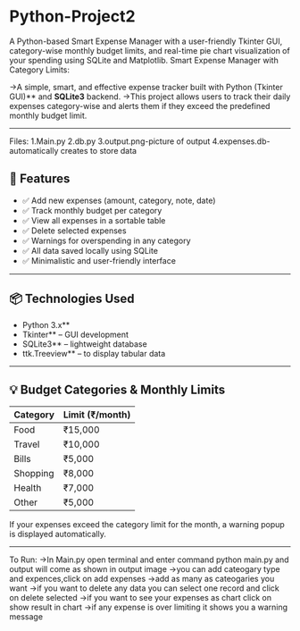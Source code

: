 # Python-Project2
A Python-based Smart Expense Manager with a user-friendly Tkinter GUI, category-wise monthly budget limits, and real-time pie chart visualization of your spending using SQLite and Matplotlib.
Smart Expense Manager with Category Limits:

->A simple, smart, and effective expense tracker built with 
Python (Tkinter GUI)** and **SQLite3** backend. 
->This project allows users to track their daily expenses category-wise and 
alerts them if they exceed the predefined monthly budget limit.

---
Files:
1.Main.py
2.db.py
3.output.png-picture of output
4.expenses.db-automatically creates to store data

## 📌 Features

- ✅ Add new expenses (amount, category, note, date)
- ✅ Track monthly budget per category
- ✅ View all expenses in a sortable table
- ✅ Delete selected expenses
- ✅ Warnings for overspending in any category
- ✅ All data saved locally using SQLite
- ✅ Minimalistic and user-friendly interface

---

## 📦 Technologies Used

- Python 3.x**
- Tkinter** – GUI development
- SQLite3** – lightweight database
- ttk.Treeview** – to display tabular data

---

## 💡 Budget Categories & Monthly Limits

| Category  | Limit (₹/month) |
|-----------|------------------|
| Food      | ₹15,000          |
| Travel    | ₹10,000          |
| Bills     | ₹5,000           |
| Shopping  | ₹8,000           |
| Health    | ₹7,000           |
| Other     | ₹5,000           |

If your expenses exceed the category limit for the month, a warning popup is displayed automatically.

---
To Run:
->In Main.py open terminal and enter command python main.py and output will come as shown in output image
->you can add cateogary type and expences,click on add expenses
->add as many as cateogaries you want 
->if you want to delete any data you can select one record and click on delete selected
->if you want to see your expenses as chart click on show result in chart
->if any expense is over limiting it shows you a warning message


